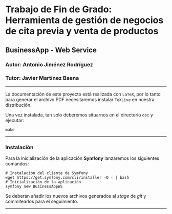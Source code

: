 # Trabajo de Fin de Grado: Herramienta de gestión de negocios de cita previa y venta de productos

## BusinessApp - Web Service

### Autor: Antonio Jiménez Rodríguez
### Tutor: Javier Martínez Baena
___

La documentación de este proyecto está realizada con `LaTeX`, por lo
tanto para generar el archivo PDF necesitaremos instalar `TeXLive` en
nuestra distribución.

Una vez instalada, tan solo deberemos situarnos en el directorio `doc` y ejecutar:

    make

---

### Instalación
Para la inicialización de la aplicación **Symfony** lanzaremos los siguientes comandos:

```shell
# Instalación del cliente de Symfony
wget https://get.symfony.com/cli/installer -O - | bash
# Inicialización de la aplicación
symfony new BusinessAppWS 
```
Se deberán añadir los nuevos archivos generados al _stage_ de _git_ y commitearlos para el seguimiento.

---